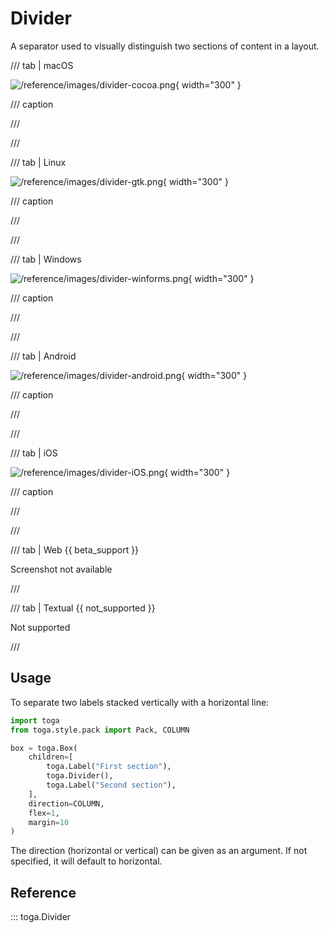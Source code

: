 # Divider

A separator used to visually distinguish two sections of content in a
layout.

/// tab | macOS

![/reference/images/divider-cocoa.png](/reference/images/divider-cocoa.png){ width="300" }

/// caption

///


<!-- TODO: Update alt text -->

///

/// tab | Linux

![/reference/images/divider-gtk.png](/reference/images/divider-gtk.png){ width="300" }

/// caption

///


<!-- TODO: Update alt text -->

///

/// tab | Windows

![/reference/images/divider-winforms.png](/reference/images/divider-winforms.png){ width="300" }

/// caption

///


<!-- TODO: Update alt text -->

///

/// tab | Android

![/reference/images/divider-android.png](/reference/images/divider-android.png){ width="300" }

/// caption

///


<!-- TODO: Update alt text -->

///

/// tab | iOS

![/reference/images/divider-iOS.png](/reference/images/divider-iOS.png){ width="300" }

/// caption

///


<!-- TODO: Update alt text -->

///

/// tab | Web {{ beta_support }}

Screenshot not available

///

/// tab | Textual {{ not_supported }}

Not supported

///

## Usage

To separate two labels stacked vertically with a horizontal line:

```python
import toga
from toga.style.pack import Pack, COLUMN

box = toga.Box(
    children=[
        toga.Label("First section"),
        toga.Divider(),
        toga.Label("Second section"),
    ],
    direction=COLUMN,
    flex=1,
    margin=10
)
```

The direction (horizontal or vertical) can be given as an argument. If
not specified, it will default to horizontal.

## Reference

::: toga.Divider
